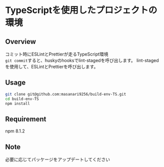 # TypeScriptを使用したプロジェクトの環境

## Overview
コミット時にESLintとPrettierが走るTypeScript環境  
`git commit`すると、huskyのhooksでlint-stagedを呼び出します。
lint-stagedを使用して、ESLintとPrettierを呼び出します。

## Usage
```zsh
git clone git@github.com:masanari9256/build-env-TS.git
cd build-env-TS
npm install
```

## Requirement
npm 8.1.2

## Note
必要に応じてパッケージをアップデートしてください  
